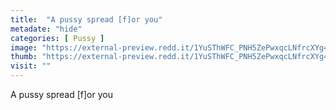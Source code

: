```yaml
---
title:  "A pussy spread [f]or you"
metadate: "hide"
categories: [ Pussy ]
image: "https://external-preview.redd.it/1YuSThWFC_PNH5ZePwxqcLNfrcXYg4QV8T2z59RMmgo.jpg?auto=webp&s=5958560950599afe274d451a977470190141aa56"
thumb: "https://external-preview.redd.it/1YuSThWFC_PNH5ZePwxqcLNfrcXYg4QV8T2z59RMmgo.jpg?width=1080&crop=smart&auto=webp&s=49de2b13093241d3969378f0323d3f8d44152ea5"
visit: ""
---
```

A pussy spread [f]or you
